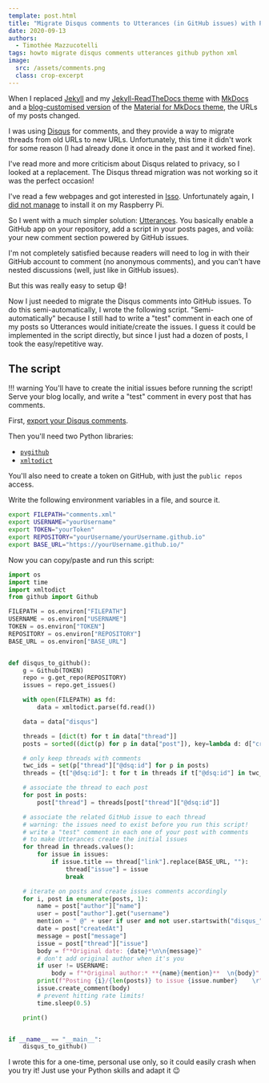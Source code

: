 ```yaml
---
template: post.html
title: "Migrate Disqus comments to Utterances (in GitHub issues) with Python"
date: 2020-09-13
authors:
  - Timothée Mazzucotelli
tags: howto migrate disqus comments utterances github python xml
image:
  src: /assets/comments.png
  class: crop-excerpt
---
```


When I replaced [Jekyll](https://jekyllrb.com/)
and my [Jekyll-ReadTheDocs theme](https://github.com/pawamoy/jekyll-readthedocs/)
with [MkDocs](https://www.mkdocs.org/)
and a [blog-customised version](https://github.com/pawamoy/website) of
the [Material for MkDocs theme](https://squidfunk.github.io/mkdocs-material/),
the URLs of my posts changed.

I was using [Disqus](https://disqus.com) for comments,
and they provide a way to migrate threads from old URLs to new URLs.
Unfortunately, this time it didn't work for some reason
(I had already done it once in the past and it worked fine).

I've read more and more criticism about Disqus related to privacy,
so I looked at a replacement.
The Disqus thread migration was not working so it was the perfect occasion!

I've read a few webpages and got interested in [Isso](https://posativ.org/isso/).
Unfortunately again, I [did not manage](https://github.com/posativ/isso/issues/671)
to install it on my Raspberry Pi.

So I went with a much simpler solution: [Utterances](https://utteranc.es/).
You basically enable a GitHub app on your repository,
add a script in your posts pages, and voilà: your new comment section
powered by GitHub issues.

<!--more-->

I'm not completely satisfied because readers will need to log in
with their GitHub account to comment (no anonymous comments),
and you can't have nested discussions (well, just like in GitHub issues).

But this was really easy to setup :smile:!

Now I just needed to migrate the Disqus comments into GitHub issues.
To do this semi-automatically, I wrote the following script.
"Semi-automatically" because I still had to write a "test" comment
in each one of my posts so Utterances would initiate/create the issues.
I guess it could be implemented in the script directly,
but since I just had a dozen of posts, I took the easy/repetitive way.

## The script

!!! warning
    You'll have to create the initial issues before running the script!
    Serve your blog locally, and write a "test" comment in every post that has comments.

First, [export your Disqus comments](https://help.disqus.com/en/articles/1717164-comments-export).

Then you'll need two Python libraries:

- [`pygithub`](https://pypi.org/project/PyGithub/)
- [`xmltodict`](https://pypi.org/project/xmltodict/)

You'll also need to create a token on GitHub,
with just the `public repos` access.

Write the following environment variables in a file,
and source it.

```bash
export FILEPATH="comments.xml"
export USERNAME="yourUsername"
export TOKEN="yourToken"
export REPOSITORY="yourUsername/yourUsername.github.io"
export BASE_URL="https://yourUsername.github.io/"
```

Now you can copy/paste and run this script:

```python
import os
import time
import xmltodict
from github import Github

FILEPATH = os.environ["FILEPATH"]
USERNAME = os.environ["USERNAME"]
TOKEN = os.environ["TOKEN"]
REPOSITORY = os.environ["REPOSITORY"]
BASE_URL = os.environ["BASE_URL"]


def disqus_to_github():
    g = Github(TOKEN)
    repo = g.get_repo(REPOSITORY)
    issues = repo.get_issues()

    with open(FILEPATH) as fd:
        data = xmltodict.parse(fd.read())

    data = data["disqus"]

    threads = [dict(t) for t in data["thread"]]
    posts = sorted((dict(p) for p in data["post"]), key=lambda d: d["createdAt"])

    # only keep threads with comments
    twc_ids = set(p["thread"]["@dsq:id"] for p in posts)
    threads = {t["@dsq:id"]: t for t in threads if t["@dsq:id"] in twc_ids}

    # associate the thread to each post
    for post in posts:
        post["thread"] = threads[post["thread"]["@dsq:id"]]

    # associate the related GitHub issue to each thread
    # warning: the issues need to exist before you run this script!
    # write a "test" comment in each one of your post with comments
    # to make Utterances create the initial issues
    for thread in threads.values():
        for issue in issues:
            if issue.title == thread["link"].replace(BASE_URL, ""):
                thread["issue"] = issue
                break

    # iterate on posts and create issues comments accordingly
    for i, post in enumerate(posts, 1):
        name = post["author"]["name"]
        user = post["author"].get("username")
        mention = " @" + user if user and not user.startswith("disqus_") else ""
        date = post["createdAt"]
        message = post["message"]
        issue = post["thread"]["issue"]
        body = f"*Original date: {date}*\n\n{message}"
        # don't add original author when it's you
        if user != USERNAME:
            body = f"*Original author:* **{name}{mention}**  \n{body}" 
        print(f"Posting {i}/{len(posts)} to issue {issue.number}    \r", end="")
        issue.create_comment(body)
        # prevent hitting rate limits!
        time.sleep(0.5)

    print()


if __name__ == "__main__":
    disqus_to_github()
```

I wrote this for a one-time, personal use only,
so it could easily crash when you try it!
Just use your Python skills and adapt it :wink: